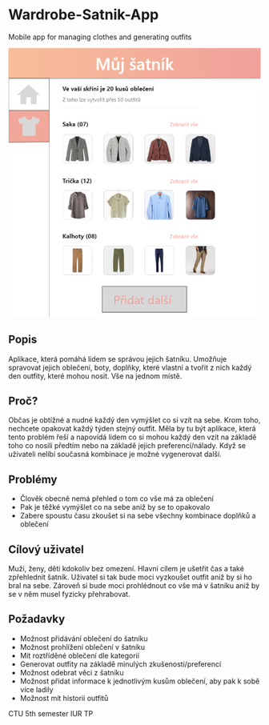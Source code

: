 # Wardrobe-Satnik-App
Mobile app for managing clothes and generating outfits

![alt text](https://github.com/DavidHerel/Wardrobe-Satnik-App/blob/master/Dokumenty/%C5%A0atn%C3%ADk.png)

## Popis
Aplikace, která pomáhá lidem se správou jejich šatníku. Umožňuje spravovat jejich oblečení, boty, doplňky, které vlastní a tvořit z nich každý den outfity, které mohou nosit. Vše na jednom místě.
## Proč?
Občas je obtížné a nudné každý den vymýšlet co si vzít na sebe. Krom toho, nechcete opakovat každý týden stejný outfit. Měla by tu být aplikace, která tento problém řeší a napovídá lidem co si mohou každý den vzít na základě toho co nosili předtím nebo na základě jejich preferencí/nálady. Když se uživateli nelíbí současná kombinace je možné vygenerovat další.
## Problémy
- Člověk obecně nemá přehled o tom co vše má za oblečení
- Pak je těžké vymýšlet co na sebe aniž by se to opakovalo
- Zabere spoustu času zkoušet si na sebe všechny kombinace doplňků a oblečení
## Cílový uživatel
Muži, ženy, děti kdokoliv bez omezení. Hlavní cílem je ušetřit čas a také zpřehlednit šatník. Uživatel si tak bude moci vyzkoušet outfit aniž by si ho bral na sebe. Zároveň si bude moci prohlédnout co vše má v šatníku aniž by se v něm musel fyzicky přehrabovat.
## Požadavky
- Možnost přidávání oblečení do šatníku
- Možnost prohlížení oblečení v šatníku
- Mít roztříděné oblečení dle kategorií
- Generovat outfity na základě minulých zkušenosti/preferencí
- Možnost odebrat věci z šatníku
- Možnost přidat informace k jednotlivým kusům oblečení, aby pak k sobě více ladily
- Možnost mít historii outfitů

CTU 5th semester IUR TP
